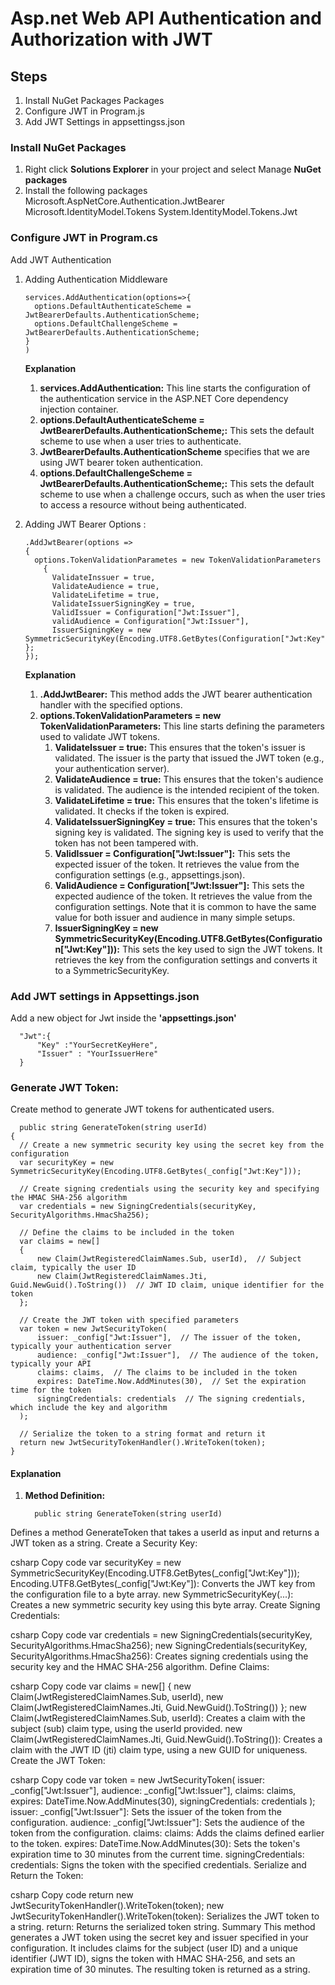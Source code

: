 # Asp.net Web API Authentication and Authorization with JWT
## Steps
  1. Install NuGet Packages Packages
  2. Configure JWT in Program.js
  3. Add JWT Settings in appsettingss.json


### Install NuGet Packages 
  1. Right click **Solutions Explorer** in your project and select Manage **NuGet packages**
  2. Install the following packages
       Microsoft.AspNetCore.Authentication.JwtBearer
       Microsoft.IdentityModel.Tokens
       System.IdentityModel.Tokens.Jwt

### Configure JWT in Program.cs
Add JWT Authentication
  1. Adding Authentication Middleware
     ```
     services.AddAuthentication(options=>{
       options.DefaultAuthenticateScheme = JwtBearerDefaults.AuthenticationScheme;
       options.DefaultChallengeScheme = JwtBearerDefaults.AuthenticationScheme;
     }
     )
     ```
     
     **Explanation** <br/>
       1. **services.AddAuthentication:** This line starts the configuration of the authentication service in the ASP.NET Core dependency injection container.<br/>
       2. **options.DefaultAuthenticateScheme = JwtBearerDefaults.AuthenticationScheme;:** This sets the default scheme to use when a user tries to authenticate.       
       3. **JwtBearerDefaults.AuthenticationScheme** specifies that we are using JWT bearer token authentication. <br/>
       4. **options.DefaultChallengeScheme = JwtBearerDefaults.AuthenticationScheme;:** This sets the default scheme to use when a challenge occurs, such as when the user tries to access a resource without being authenticated.

  2. Adding JWT Bearer Options :
     ```
     .AddJwtBearer(options =>
     {
       options.TokenValidationParametes = new TokenValidationParameters
         {
           ValidateInssuer = true,
           ValidateAudience = true,
           ValidateLifetime = true,
           ValidateIssuerSigningKey = true,
           ValidIssuer = Configuration["Jwt:Issuer"],
           validAudience = Configuration["Jwt:Issuer"],
           IssuerSigningKey = new SymmetricSecurityKey(Encoding.UTF8.GetBytes(Configuration["Jwt:Key"]))
     };
     });
     ```
     **Explanation**
        1. **.AddJwtBearer:** This method adds the JWT bearer authentication handler with the specified options.
        2. **options.TokenValidationParameters = new TokenValidationParameters:** This line starts defining the parameters used to validate JWT tokens.
             1. **ValidateIssuer = true:** This ensures that the token's issuer is validated. The issuer is the party that issued the JWT token (e.g., your authentication server).
             2. **ValidateAudience = true:** This ensures that the token's audience is validated. The audience is the intended recipient of the token.
             3. **ValidateLifetime = true:** This ensures that the token's lifetime is validated. It checks if the token is expired.
             4. **ValidateIssuerSigningKey = true:** This ensures that the token's signing key is validated. The signing key is used to verify that the token has not been tampered with.
             5. **ValidIssuer = Configuration["Jwt:Issuer"]:** This sets the expected issuer of the token. It retrieves the value from the configuration settings (e.g., appsettings.json).
             6. **ValidAudience = Configuration["Jwt:Issuer"]:** This sets the expected audience of the token. It retrieves the value from the configuration settings. Note that it is common to have the same value for both issuer and audience in many simple setups.
             7. **IssuerSigningKey = new SymmetricSecurityKey(Encoding.UTF8.GetBytes(Configuration["Jwt:Key"])):** This sets the key used to sign the JWT tokens. It retrieves the key from the configuration settings and converts it to a SymmetricSecurityKey.
     

### Add JWT settings in Appsettings.json
Add a new object for Jwt inside the **'appsettings.json'**
```
  "Jwt":{
      "Key" :"YourSecretKeyHere",
      "Issuer" : "YourIssuerHere"
  }
```

### Generate JWT Token:
Create method to generate JWT tokens for authenticated users.
  ```
    public string GenerateToken(string userId)
{
    // Create a new symmetric security key using the secret key from the configuration
    var securityKey = new SymmetricSecurityKey(Encoding.UTF8.GetBytes(_config["Jwt:Key"]));

    // Create signing credentials using the security key and specifying the HMAC SHA-256 algorithm
    var credentials = new SigningCredentials(securityKey, SecurityAlgorithms.HmacSha256);

    // Define the claims to be included in the token
    var claims = new[]
    {
        new Claim(JwtRegisteredClaimNames.Sub, userId),  // Subject claim, typically the user ID
        new Claim(JwtRegisteredClaimNames.Jti, Guid.NewGuid().ToString())  // JWT ID claim, unique identifier for the token
    };

    // Create the JWT token with specified parameters
    var token = new JwtSecurityToken(
        issuer: _config["Jwt:Issuer"],  // The issuer of the token, typically your authentication server
        audience: _config["Jwt:Issuer"],  // The audience of the token, typically your API
        claims: claims,  // The claims to be included in the token
        expires: DateTime.Now.AddMinutes(30),  // Set the expiration time for the token
        signingCredentials: credentials  // The signing credentials, which include the key and algorithm
    );

    // Serialize the token to a string format and return it
    return new JwtSecurityTokenHandler().WriteToken(token);
}

  ```

#### Explanation
  1. **Method Definition:**
     ```
       public string GenerateToken(string userId)
     ```
Defines a method GenerateToken that takes a userId as input and returns a JWT token as a string.
Create a Security Key:

csharp
Copy code
var securityKey = new SymmetricSecurityKey(Encoding.UTF8.GetBytes(_config["Jwt:Key"]));
Encoding.UTF8.GetBytes(_config["Jwt:Key"]): Converts the JWT key from the configuration file to a byte array.
new SymmetricSecurityKey(...): Creates a new symmetric security key using this byte array.
Create Signing Credentials:

csharp
Copy code
var credentials = new SigningCredentials(securityKey, SecurityAlgorithms.HmacSha256);
new SigningCredentials(securityKey, SecurityAlgorithms.HmacSha256): Creates signing credentials using the security key and the HMAC SHA-256 algorithm.
Define Claims:

csharp
Copy code
var claims = new[]
{
    new Claim(JwtRegisteredClaimNames.Sub, userId),
    new Claim(JwtRegisteredClaimNames.Jti, Guid.NewGuid().ToString())
};
new Claim(JwtRegisteredClaimNames.Sub, userId): Creates a claim with the subject (sub) claim type, using the userId provided.
new Claim(JwtRegisteredClaimNames.Jti, Guid.NewGuid().ToString()): Creates a claim with the JWT ID (jti) claim type, using a new GUID for uniqueness.
Create the JWT Token:

csharp
Copy code
var token = new JwtSecurityToken(
    issuer: _config["Jwt:Issuer"],
    audience: _config["Jwt:Issuer"],
    claims: claims,
    expires: DateTime.Now.AddMinutes(30),
    signingCredentials: credentials
);
issuer: _config["Jwt:Issuer"]: Sets the issuer of the token from the configuration.
audience: _config["Jwt:Issuer"]: Sets the audience of the token from the configuration.
claims: claims: Adds the claims defined earlier to the token.
expires: DateTime.Now.AddMinutes(30): Sets the token's expiration time to 30 minutes from the current time.
signingCredentials: credentials: Signs the token with the specified credentials.
Serialize and Return the Token:

csharp
Copy code
return new JwtSecurityTokenHandler().WriteToken(token);
new JwtSecurityTokenHandler().WriteToken(token): Serializes the JWT token to a string.
return: Returns the serialized token string.
Summary
This method generates a JWT token using the secret key and issuer specified in your configuration. It includes claims for the subject (user ID) and a unique identifier (JWT ID), signs the token with HMAC SHA-256, and sets an expiration time of 30 minutes. The resulting token is returned as a string.
